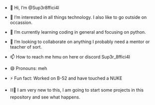 - 👋 Hi, I’m @Sup3r8ffici4l
- 👀 I’m interested in all things technology. I also like to go outside on occassion.
- 🌱 I’m currently learning coding in general and focusing on python.
- 💞️ I’m looking to collaborate on anything I probably need a mentor or teacher of sort.
- 📫 How to reach me hmu on here or discord Sup3r_8ffici4l
- 😄 Pronouns: meh
- ⚡ Fun fact: Worked on B-52 and have touched a NUKE

- ⛓️🚬 I am very new to this, I am going to start some projects in this repository and see what happens. 
